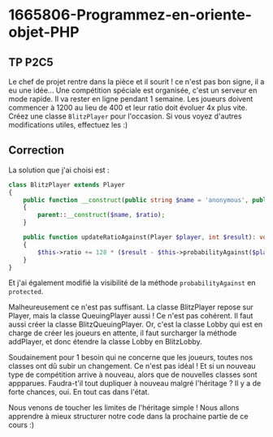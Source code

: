 # 1665806-Programmez-en-oriente-objet-PHP

## TP P2C5

Le chef de projet rentre dans la pièce et il sourit ! ce n'est pas bon signe, il a eu une idée...
Une compétition spéciale est organisée, c'est un serveur en mode rapide. Il va rester en ligne pendant 1 semaine.
Les joueurs doivent commencer à 1200 au lieu de 400 et leur ratio doit évoluer 4x plus vite.
Créez une classe `BlitzPlayer` pour l'occasion. Si vous voyez d'autres modifications utiles, effectuez les :)

## Correction

La solution que j'ai choisi est : 

```php
class BlitzPlayer extends Player
{
    public function __construct(public string $name = 'anonymous', public float $ratio = 1200.0)
    {
        parent::__construct($name, $ratio);
    }

    public function updateRatioAgainst(Player $player, int $result): void
    {
        $this->ratio += 128 * ($result - $this->probabilityAgainst($player));
    }
}
```

Et j'ai également modifié la visibilité de la méthode `probabilityAgainst` en `protected`.

Malheureusement ce n'est pas suffisant.
La classe BlitzPlayer repose sur Player, mais la classe QueuingPlayer aussi ! Ce n'est pas cohérent. Il faut aussi créer la classe BlitzQueuingPlayer. Or, c'est la classe Lobby qui est en charge de créer les joueurs en attente, il faut surcharger la méthode addPlayer, et donc étendre la classe Lobby en BlitzLobby.

Soudainement pour 1 besoin qui ne concerne que les joueurs, toutes nos classes ont dû subir un changement. Ce n'est pas idéal ! Et si un nouveau type de compétition arrive à nouveau, alors que de nouvelles classes sont appparues. Faudra-t'il tout dupliquer à nouveau malgré l'héritage ? Il y a de forte chances, oui. En tout cas dans l'état.

Nous venons de toucher les limites de l'héritage simple !
Nous allons apprendre à mieux structurer notre code dans la prochaine partie de ce cours :)

